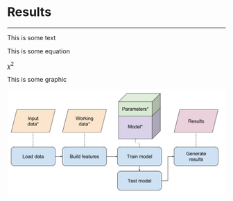 # Results
***



This is some text



This is some equation

$\chi^2$



This is some graphic

![](/img/optimizable-parameters.svg)
